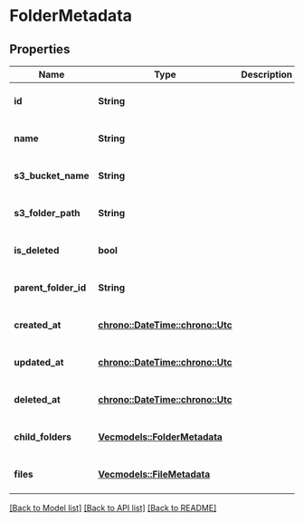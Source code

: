 # FolderMetadata

## Properties
Name | Type | Description | Notes
------------ | ------------- | ------------- | -------------
**id** | **String** |  | [optional] [default to None]
**name** | **String** |  | [optional] [default to None]
**s3_bucket_name** | **String** |  | [optional] [default to None]
**s3_folder_path** | **String** |  | [optional] [default to None]
**is_deleted** | **bool** |  | [optional] [default to None]
**parent_folder_id** | **String** |  | [optional] [default to None]
**created_at** | [**chrono::DateTime::<chrono::Utc>**](DateTime.md) |  | [optional] [default to None]
**updated_at** | [**chrono::DateTime::<chrono::Utc>**](DateTime.md) |  | [optional] [default to None]
**deleted_at** | [**chrono::DateTime::<chrono::Utc>**](DateTime.md) |  | [optional] [default to None]
**child_folders** | [**Vec<models::FolderMetadata>**](FolderMetadata.md) |  | [optional] [default to None]
**files** | [**Vec<models::FileMetadata>**](FileMetadata.md) |  | [optional] [default to None]

[[Back to Model list]](../README.md#documentation-for-models) [[Back to API list]](../README.md#documentation-for-api-endpoints) [[Back to README]](../README.md)


